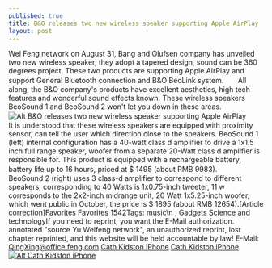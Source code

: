```yaml
---
published: true
title: B&O releases two new wireless speaker supporting Apple AirPlay
layout: post
---
```

Wei Feng network on August 31, Bang and Olufsen company has unveiled two new wireless speaker, they adopt a tapered design, sound can be 360 degrees project. These two products are supporting Apple AirPlay and support General Bluetooth connection and B&O BeoLink system.　　All along, the B&O company\'s products have excellent aesthetics, high tech features and wonderful sound effects known. These wireless speakers BeoSound 1 and BeoSound 2 won\'t let you down in these areas.![Alt B&O releases two new wireless speaker supporting Apple AirPlay](https://c1.staticflickr.com/9/8479/28749456774_9f68beed74_b.jpg)　　It is understood that these wireless speakers are equipped with proximity sensor, can tell the user which direction close to the speakers. BeoSound 1 (left) internal configuration has a 40-watt class d amplifier to drive a 1x1.5 inch full range speaker, woofer from a separate 20-Watt class d amplifier is responsible for. This product is equipped with a rechargeable battery, battery life up to 16 hours, priced at $ 1495 (about RMB 9983).　　BeoSound 2 (right) uses 3 class-d amplifier to correspond to different speakers, corresponding to 40 Watts is 1x0.75-inch tweeter, 11 w corresponds to the 2x2-inch midrange unit, 20 Watt 1x5.25-inch woofer, which went public in October, the price is $ 1895 (about RMB 12654).[Article correction]Favorites Favorites 1542Tags: music\n , Gadgets Science and technologyIf you need to reprint, you want the E-Mail authorization. annotated \"source Yu Weifeng network\", an unauthorized reprint, lost chapter reprinted, and this website will be held accountable by law! E-Mail: QingXing@office.feng.com [Cath Kidston iPhone](http://www.mkfans.com/peony-cath-kidston-iphone-6-case-p-3953.html) [Cath Kidston iPhone](https://www.gumtree.com/p/cups-mugs/cath-kidston-mugs/1179453846)[![Alt Cath Kidston iPhone](http://www.awacase.com/images/large/i6/cath_kidston_i6100_lrg.jpg)](http://www.mkfans.com/peony-cath-kidston-iphone-6-case-p-3953.html)